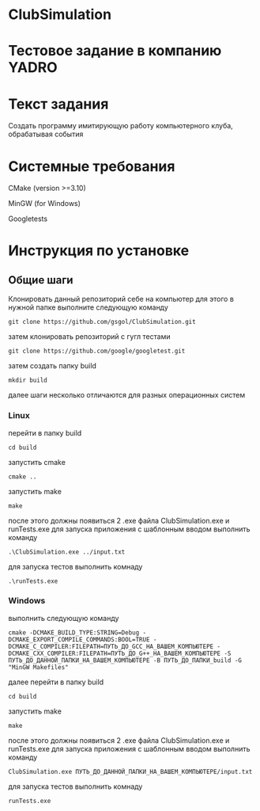 # ClubSimulation

# Тестовое задание в компанию YADRO 

# Текст задания
Создать программу имитирующую работу компьютерного клуба, обрабатывая события

# Системные требования
CMake (version >=3.10)

MinGW (for Windows)

Googletests

# Инструкция по установке

## Общие шаги
Клонировать данный репозиторий себе на компьютер для этого в нужной папке выполните следующую команду
```
git clone https://github.com/gsgol/ClubSimulation.git
```
затем клонировать репозиторий с гугл тестами
```
git clone https://github.com/google/googletest.git
```
затем создать папку build 
```
mkdir build
```
далее шаги несколько отличаются для разных операционных систем
### Linux
перейти в папку build
```
cd build
```
запустить cmake
```
cmake ..
```
запустить make 
```
make
```
после этого должны появиться 2 .exe файла ClubSimulation.exe и runTests.exe
для запуска приложения с шаблонным вводом выполнить команду 
```
.\ClubSimulation.exe ../input.txt
```
для запуска тестов выполнить комнаду 
```
.\runTests.exe
```
### Windows
выполнить следующую команду
```
cmake -DCMAKE_BUILD_TYPE:STRING=Debug -DCMAKE_EXPORT_COMPILE_COMMANDS:BOOL=TRUE -DCMAKE_C_COMPILER:FILEPATH=ПУТЬ_ДО_GCC_НА_ВАШЕМ_КОМПЬЮТЕРЕ -DCMAKE_CXX_COMPILER:FILEPATH=ПУТЬ_ДО_G++_НА_ВАШЕМ_КОМПЬЮТЕРЕ -S ПУТЬ_ДО_ДАННОЙ_ПАПКИ_НА_ВАШЕМ_КОМПЬЮТЕРЕ -B ПУТЬ_ДО_ПАПКИ_build -G "MinGW Makefiles"
```
далее перейти в папку build
```
cd build
```
запустить make 
```
make
```
после этого должны появиться 2 .exe файла ClubSimulation.exe и runTests.exe
для запуска приложения с шаблонным вводом выполнить команду 
```
ClubSimulation.exe ПУТЬ_ДО_ДАННОЙ_ПАПКИ_НА_ВАШЕМ_КОМПЬЮТЕРЕ/input.txt
```
для запуска тестов выполнить комнаду 
```
runTests.exe
```
